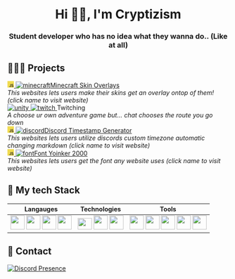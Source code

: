 <h1 align="center">Hi 👋🏿, I'm Cryptizism</h1>
<h3 align="center">Student developer who has no idea what they wanna do.. (Like at all)</h3>

## 👨🏿‍💻 Projects
<a href="https://developer.mozilla.org/en-US/docs/Web/JavaScript" target="_blank"><img src="https://raw.githubusercontent.com/devicons/devicon/master/icons/javascript/javascript-original.svg" alt="javascript" width="15" height="15"/> </a> <a href="https://minecraft.net" target="_blank"> <img src="https://cdn.icon-icons.com/icons2/2699/PNG/512/minecraft_logo_icon_168974.png" alt="minecraft" width="15" height="15"/></a>[Minecraft Skin Overlays](https://minecraft-overlay.herokuapp.com/)<br>*This websites lets users make their skins get an overlay ontop of them! (click name to visit website)*<br>
<a href="https://unity.com/" target="_blank"> <img src="https://www.vectorlogo.zone/logos/unity3d/unity3d-icon.svg" alt="unity" width="16" height="16"/> </a> <a href="https://twitch.tv" target="_blank"> <img src="https://cdn.icon-icons.com/icons2/2699/PNG/512/twitch_logo_icon_170383.png" alt="twitch" width="16" height="16"/> </a> Twitching<br>*A choose ur own adventure game but... chat chooses the route you go down* <br>
<a href="https://developer.mozilla.org/en-US/docs/Web/JavaScript" target="_blank"><img src="https://raw.githubusercontent.com/devicons/devicon/master/icons/javascript/javascript-original.svg" alt="javascript" width="15" height="15"/> </a> <a href="https://discord.com/" target="_blank"> <img src="https://discord.com/assets/3437c10597c1526c3dbd98c737c2bcae.svg" alt="discord" width="15" height="15"/></a>[Discord Timestamp Generator](https://cryptizism.github.io/discord-timestamp-website/)<br>*This websites lets users utilize discords custom timezone automatic changing markdown (click name to visit website)* <br>
<a href="https://developer.mozilla.org/en-US/docs/Web/JavaScript" target="_blank"><img src="https://raw.githubusercontent.com/devicons/devicon/master/icons/javascript/javascript-original.svg" alt="javascript" width="15" height="15"/> </a> <a href="https://discord.com/" target="_blank"> <img src="http://fonts.cryptizism.com/images/icon.png" alt="font" width="15" height="15"/></a>[Font Yoinker 2000](http://fonts.cryptizism.codes/)<br>*This websites lets users get the font any website uses (click name to visit website)*
## 🤖 My tech Stack
| Langauges | Technologies | Tools |
| --- | --- | --- | 
| <img src="https://cdn-icons-png.flaticon.com/512/5968/5968292.png" width="32" height="32"> <img src="https://cdn-icons-png.flaticon.com/512/5968/5968381.png" width="32" height="32"> <img src="https://cdn-icons-png.flaticon.com/512/6132/6132221.png" width="32" height="32"> <img src="https://cdn-icons-png.flaticon.com/512/226/226777.png" width="32" height="32"> | <img src="https://upload.wikimedia.org/wikipedia/commons/b/b2/Bootstrap_logo.svg" width="32" height="26"> <img src="https://the-guild.dev/blog-assets/nodejs-esm/nodejs_logo.png" width="32" height="32"> <img src="https://global.discourse-cdn.com/standard17/uploads/threejs/optimized/2X/e/e4f86d2200d2d35c30f7b1494e96b9595ebc2751_2_1016x1024.png" width="32" height="32"> | <img src="https://upload.wikimedia.org/wikipedia/commons/thumb/9/9a/Visual_Studio_Code_1.35_icon.svg/2048px-Visual_Studio_Code_1.35_icon.svg.png" width="32" height="32"> <img src="https://visualstudio.microsoft.com/wp-content/uploads/2021/10/Product-Icon.svg" width="32" height="32"> <img src="https://upload.wikimedia.org/wikipedia/commons/thumb/9/9c/IntelliJ_IDEA_Icon.svg/1200px-IntelliJ_IDEA_Icon.svg.png" width="32" height="32"> <img src="https://cdn2.downdetector.com/static/uploads/logo/figma2.png" width="32" height="32"> <img src="https://upload.wikimedia.org/wikipedia/commons/thumb/0/0c/Blender_logo_no_text.svg/2503px-Blender_logo_no_text.svg.png" width="32" height="32"> |

## 💬 Contact
[![Discord Presence](https://lanyard-profile-readme.vercel.app/api/155649008868524032)](https://discord.com/users/155649008868524032)
